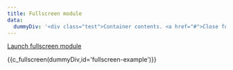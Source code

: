 ```yaml
---
title: Fullscreen module
data:
  dummyDiv: '<div class="test">Container contents. <a href="#">Close fullscreen</a></div>'
---
```

<a href="#fullscreen-example" data-fullscreen-trigger="#fullscreen-example">Launch fullscreen module</a>

{{c_fullscreen(dummyDiv,id='fullscreen-example')}}
